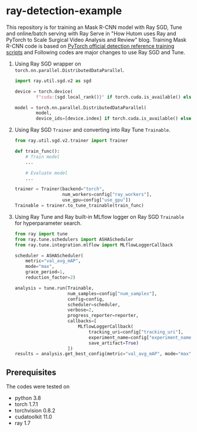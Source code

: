 # ray-detection-example

This repository is for training an Mask R-CNN model with Ray SGD, Tune and online/batch serving with Ray Serve in "How Hutom uses Ray and PyTorch to Scale Surgical Video Analysis and Review" blog. Training Mask R-CNN code is based on [PyTorch official detection reference training scripts](https://github.com/pytorch/vision/tree/master/references/detection) and Following codes are major changes to use Ray SGD and Tune.


1. Using Ray SGD wrapper on `torch.nn.parallel.DistributedDataParallel`.

    ```python
    import ray.util.sgd.v2 as sgd

    device = torch.device(
            f"cuda:{sgd.local_rank()}" if torch.cuda.is_available() else "cpu")

    model = torch.nn.parallel.DistributedDataParallel(
            model,
            device_ids=[device.index] if torch.cuda.is_available() else None)
    ```

2. Using Ray SGD `Trainer` and converting into Ray Tune `Trainable`.
    ```python
    from ray.util.sgd.v2.trainer import Trainer

    def train_func():
        # Train model
        ...

        # Evaluate model
        ...
    
    trainer = Trainer(backend="torch",
                      num_workers=config["ray_workers"],
                      use_gpu=config["use_gpu"])
    Trainable = trainer.to_tune_trainable(train_func)
    ```

3. Using Ray Tune and Ray built-in MLflow logger on Ray SGD `Trainable` for hyperparameter search.
    ```python
    from ray import tune
    from ray.tune.schedulers import ASHAScheduler
    from ray.tune.integration.mlflow import MLflowLoggerCallback

    scheduler = ASHAScheduler(
        metric="val_avg_mAP",
        mode="max",
        grace_period=1,
        reduction_factor=2)

    analysis = tune.run(Trainable,
                        num_samples=config["num_samples"],
                        config=config,
                        scheduler=scheduler,
                        verbose=2,
                        progress_reporter=reporter,
                        callbacks=[
                            MLflowLoggerCallback(
                                tracking_uri=config["tracking_uri"],
                                experiment_name=config["experiment_name"],
                                save_artifact=True)
                        ])
    results = analysis.get_best_config(metric="val_avg_mAP", mode="max")
    ```

## Prerequisites
The codes were tested on
* python 3.8
* torch 1.7.1
* torchvision 0.8.2
* cudatoolkit 11.0
* ray 1.7
